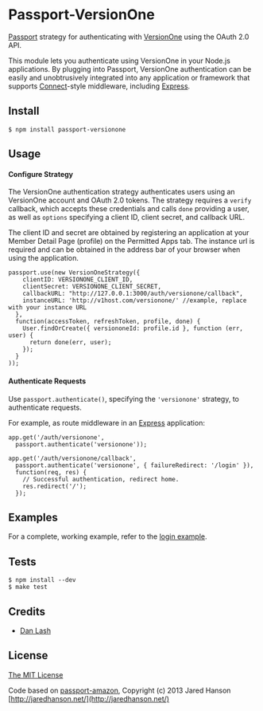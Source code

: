 # Passport-VersionOne

[Passport](https://github.com/jaredhanson/passport) strategy for authenticating
with [VersionOne](http://www.versionone.com/) using the OAuth 2.0 API.

This module lets you authenticate using VersionOne in your Node.js applications.  By
plugging into Passport, VersionOne authentication can be easily and unobtrusively
integrated into any application or framework that supports
[Connect](http://www.senchalabs.org/connect/)-style middleware, including
[Express](http://expressjs.com/).

## Install

    $ npm install passport-versionone

## Usage

#### Configure Strategy

The VersionOne authentication strategy authenticates users using an VersionOne
account and OAuth 2.0 tokens.  The strategy requires a `verify` callback, which
accepts these credentials and calls `done` providing a user, as well as
`options` specifying a client ID, client secret, and callback URL.

The client ID and secret are obtained by registering an application at your
Member Detail Page (profile) on the Permitted Apps tab. The instance url is
required and can be obtained in the address bar of your browser when using
the application.

    passport.use(new VersionOneStrategy({
        clientID: VERSIONONE_CLIENT_ID,
        clientSecret: VERSIONONE_CLIENT_SECRET,
        callbackURL: "http://127.0.0.1:3000/auth/versionone/callback",
        instanceURL: 'http://v1host.com/versionone/' //example, replace with your instance URL
      },
      function(accessToken, refreshToken, profile, done) {
        User.findOrCreate({ versiononeId: profile.id }, function (err, user) {
          return done(err, user);
        });
      }
    ));

#### Authenticate Requests

Use `passport.authenticate()`, specifying the `'versionone'` strategy, to
authenticate requests.

For example, as route middleware in an [Express](http://expressjs.com/)
application:

    app.get('/auth/versionone',
      passport.authenticate('versionone'));

    app.get('/auth/versionone/callback', 
      passport.authenticate('versionone', { failureRedirect: '/login' }),
      function(req, res) {
        // Successful authentication, redirect home.
        res.redirect('/');
      });

## Examples

For a complete, working example, refer to the [login example](https://github.com/versionone/passport-versionone/tree/master/examples/login).

## Tests

    $ npm install --dev
    $ make test

## Credits

  - [Dan Lash](http://github.com/danlash)

## License

[The MIT License](http://opensource.org/licenses/MIT)

Code based on [passport-amazon](http://github.com/jaredhanson/passport-amazon), Copyright (c) 2013 Jared Hanson [http://jaredhanson.net/](http://jaredhanson.net/)
